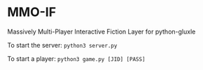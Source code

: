 # MMO-IF
Massively Multi-Player Interactive Fiction Layer for python-gluxle

To start the server:
`python3 server.py`

To start a player:
`python3 game.py [JID] [PASS]`